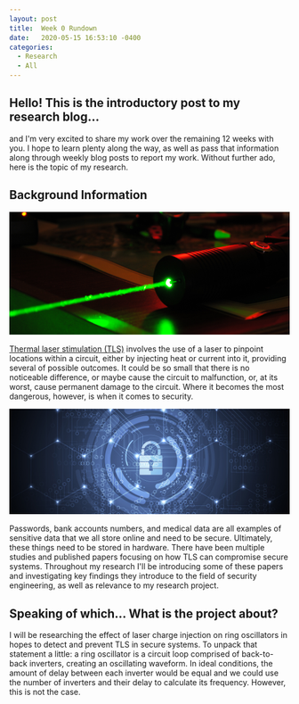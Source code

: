 ```yaml
---
layout: post
title:  Week 0 Rundown
date:   2020-05-15 16:53:10 -0400
categories:
  - Research
  - All
---
```


## Hello! This is the introductory post to my research blog...

and I'm very excited to share my work over the remaining 12 weeks with you. I hope to learn plenty along the way, as well as pass that information along through weekly blog posts to report my work. Without further ado, here is the topic of my research.

## Background Information

![Green-colored laser](/images/week_0/greenlaser.png)

[Thermal laser stimulation (TLS)][tls-wiki] involves the use of a laser to pinpoint locations within a circuit, either by injecting heat or current into it, providing several of possible outcomes. It could be so small that there is no noticeable difference, or maybe cause the circuit to malfunction, or, at its worst, cause permanent damage to the circuit. Where it becomes the most dangerous, however, is when it comes to security.

![Security engineering keeps sensitive online data protected](/images/week_0/bluepadlock_cybersecurity.jpg)

Passwords, bank accounts numbers, and medical data are all examples of sensitive data that we all store online and need to be secure. Ultimately, these things need to be stored in hardware. There have been multiple studies and published papers focusing on how TLS can compromise secure systems. Throughout my research I'll be introducing some of these papers and investigating key findings they introduce to the field of security engineering, as well as relevance to my research project.

## Speaking of which... What is the project about?

I will be researching the effect of laser charge injection on ring oscillators in hopes to detect and prevent TLS in secure systems. To unpack that statement a little: a ring oscillator is a circuit loop comprised of back-to-back inverters, creating an oscillating waveform. In ideal conditions, the amount of delay between each inverter would be equal and we could use the number of inverters and their delay to calculate its frequency. However, this is not the case. 

[tls-wiki]: https://en.wikipedia.org/wiki/Thermal_laser_stimulation
